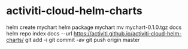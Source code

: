 # activiti-cloud-helm-charts

helm create mychart
helm package mychart
mv mychart-0.1.0.tgz docs
helm repo index docs --url https://activiti.github.io/activiti-cloud-helm-charts/
git add -i
git commit -av
git push origin master
